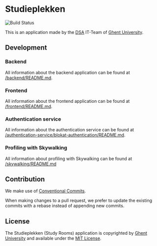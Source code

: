 # Studieplekken

![Build Status](https://github.com/ugent/Studieplekken/actions/workflows/test-backend.yml/badge.svg)


This is an application made by the [DSA](https://dsa.ugent.be) IT-Team of [Ghent University](https://www.ugent.be).

## Development

### Backend

All information about the backend application can be found at [/backend/README.md](backend/README.md).

### Frontend

All information about the frontend application can be found at [/frontend/README.md](frontend/README.md).

### Authentication service

All information about the authentication service can be found at [/authentication-service/blokat-authentication/README.md](authentication-service/blokat-authentication/README.md).

### Profiling with Skywalking

All information about profiling with Skywalking can be found at [/skywalking/README.md](skywalking/README.md)

## Contribution

We make use of [Conventional Commits](https://www.conventionalcommits.org/en/v1.0.0/).

When making changes to a pull request, we prefer to update the existing commits with a rebase instead of appending new commits.

## License

The Studieplekken (Study Rooms) application is copyrighted by [Ghent University](https://www.ugent.be) and available under the [MIT License](LICENSE).
